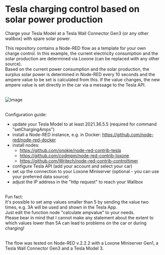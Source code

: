 # Tesla charging control based on solar power production
Charge your Tesla Model at a Tesla Wall Connector Gen3 (or any other wallbox) with spare solar power.

This repository contains a Node-RED flow as a template for your own charge control.
In this example, the current electricity consumption and the solar production are determined via Loxone (can be replaced with any other source).
<br>Based on the current power consumption and the solar production, the surplus solar power is determined in Node-RED every 10 seconds and the ampere value to be set is calculated from this. If the value changes, the new ampere value is set directly in the car via a message to the Tesla API.


<br>![image](https://user-images.githubusercontent.com/32751381/164721807-c8c43d53-c609-46aa-9031-90f7f4f57dac.png)

<br>Configuration guide:
- update your Tesla Model to at least 2021.36.5.5 (required for command "setChargingAmps")
- install a Node-RED instance, e.g. in Docker: https://github.com/node-red/node-red-docker
- install nodes: 
  -  https://github.com/onokje/node-red-contrib-tesla
  -  https://github.com/codmpm/node-red-contrib-loxone
  -  https://github.com/Writech/node-red-contrib-controltimer
- configure Tesla API (add your account and select your car)
- set up the connection to your Loxone Miniserver (optional - you can use your preferred data source)
- adjust the IP address in the "http request" to reach your Wallbox

<br>Fun fact:<br>
It's possible to set amp values smaller than 5 by sending the value two times, e.g. 3A will be used and shown in the Tesla App.
<br>Just edit the function node "calculate ampvalue" to your needs.
<br>Please bear in mind that I cannot make any statement about the extent to which values lower than 5A can lead to problems on the car or during charging!

<br>The flow was tested on Node-RED v.2.2.2 with a Loxone Miniserver Gen1, a Tesla Wall Connector Gen3 and a Tesla Model 3.
